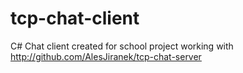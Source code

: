# tcp-chat-client
C# Chat client created for school project working with http://github.com/AlesJiranek/tcp-chat-server
